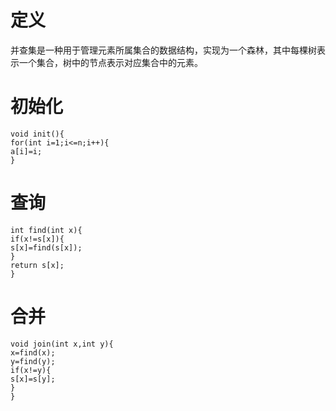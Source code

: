 # 定义
并查集是一种用于管理元素所属集合的数据结构，实现为一个森林，其中每棵树表示一个集合，树中的节点表示对应集合中的元素。

# 初始化
```
void init(){
for(int i=1;i<=n;i++){
a[i]=i;
}
```

# 查询
```
int find(int x){
if(x!=s[x]){
s[x]=find(s[x]);
}
return s[x];
}
```

# 合并
```
void join(int x,int y){
x=find(x);
y=find(y);
if(x!=y){
s[x]=s[y];
}
}
```